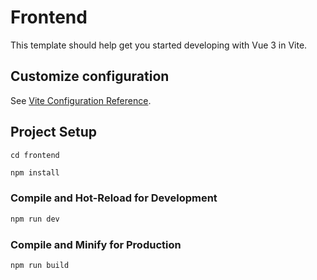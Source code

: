 # Frontend

This template should help get you started developing with Vue 3 in Vite.

## Customize configuration

See [Vite Configuration Reference](https://vitejs.dev/config/).

## Project Setup

```shell
cd frontend
```


```sh
npm install
```

### Compile and Hot-Reload for Development

```sh
npm run dev
```

### Compile and Minify for Production

```sh
npm run build
```
